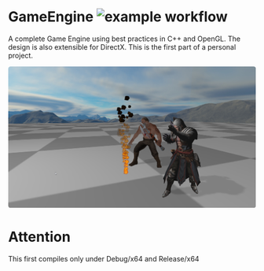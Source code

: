 # GameEngine ![example workflow](https://github.com/vagnerlands/GameEngine/actions/workflows/demo.yml/badge.svg)
A complete Game Engine using best practices in C++ and OpenGL. The design is also extensible for DirectX. This is the first part of a personal project.

![alt text](https://github.com/vagnerlands/GameEngine/blob/master/Screenshots/animated_models.png?raw=true)

# Attention
This first compiles only under Debug/x64 and Release/x64

